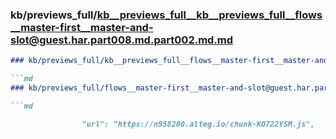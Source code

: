 ### kb/previews_full/kb__previews_full__kb__previews_full__flows__master-first__master-and-slot@guest.har.part008.md.part002.md.md

```md
### kb/previews_full/kb__previews_full__flows__master-first__master-and-slot@guest.har.part008.md.part002.md

```md
### kb/previews_full/flows__master-first__master-and-slot@guest.har.part008.md (part 002)

```md

                "url": "https://n958200.alteg.io/chunk-KO722YSM.js",
```

```

```

```

